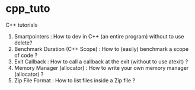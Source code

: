 # cpp_tuto
C++ tutorials
1. Smartpointers : How to dev in C++ (an entire program) without to use delete?
2. Benchmark Duration (C++ Scope) : How to (easily) benchmark a scope of code ?
3. Exit Callback : How to call a callback at the exit (without to use atexit) ?
4. Memory Manager (allocator) : How to write your own memory manager (allocator) ?
5. Zip File Format : How to list files inside a Zip file ?
